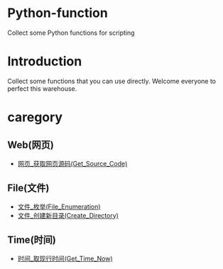 # Python-function
Collect some Python functions for scripting

# Introduction
Collect some functions that you can use directly.
Welcome everyone to perfect this warehouse.

# caregory

## Web(网页)

- [网页_获取网页源码(Get_Source_Code)](./Web/Get_Source_Code.py)

## File(文件)

- [文件_枚举(File_Enumeration)](./File/File_Enumeration.py)
- [文件_创建新目录(Create_Directory)](./File/Create_Directory.py)

## Time(时间)

- [时间_取现行时间(Get_Time_Now)](./Time/Get_Time_Now.py)

